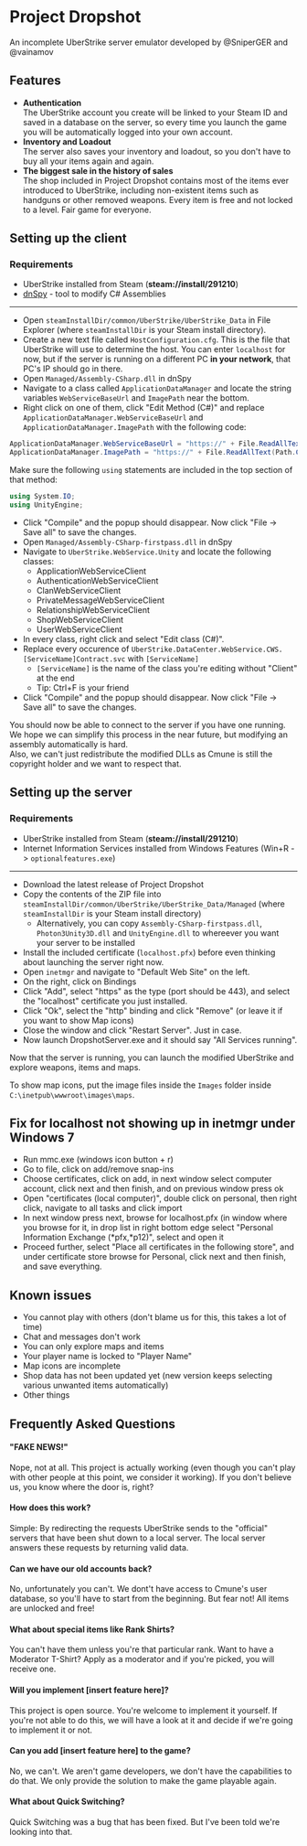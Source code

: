 # Project Dropshot
An incomplete UberStrike server emulator developed by @SniperGER and @vainamov

## Features
- **Authentication**  
The UberStrike account you create will be linked to your Steam ID and saved in a database on the server, so every time you launch the game you will be automatically logged into your own account.
- **Inventory and Loadout**  
The server also saves your inventory and loadout, so you don't have to buy all your items again and again.
- **The biggest sale in the history of sales**  
The shop included in Project Dropshot contains most of the items ever introduced to UberStrike, including non-existent items such as handguns or other removed weapons. Every item is free and not locked to a level. Fair game for everyone.

## Setting up the client
### Requirements
- UberStrike installed from Steam (**steam://install/291210**)
- [dnSpy](https://github.com/0xd4d/dnSpy) - tool to modify C# Assemblies

---

- Open `steamInstallDir/common/UberStrike/UberStrike_Data` in File Explorer (where `steamInstallDir` is your Steam install directory).
- Create a new text file called `HostConfiguration.cfg`. This is the file that UberStrike will use to determine the host. You can enter `localhost` for now, but if the server is running on a different PC **in your network**, that PC's IP should go in there.
- Open `Managed/Assembly-CSharp.dll` in dnSpy
- Navigate to a class called `ApplicationDataManager` and locate the string variables `WebServiceBaseUrl` and `ImagePath` near the bottom.
- Right click on one of them, click "Edit Method (C#)" and replace `ApplicationDataManager.WebServiceBaseUrl` and `ApplicationDataManager.ImagePath` with the following code:
```csharp
ApplicationDataManager.WebServiceBaseUrl = "https://" + File.ReadAllText(Path.Combine(Application.dataPath, "HostConfiguration.cfg")) + "/2.0/";
ApplicationDataManager.ImagePath = "https://" + File.ReadAllText(Path.Combine(Application.dataPath, "HostConfiguration.cfg")) + "/images/";
```
Make sure the following `using` statements are included in the top section of that method:
```csharp
using System.IO;
using UnityEngine;
```
- Click "Compile" and the popup should disappear. Now click "File -> Save all" to save the changes.
- Open `Managed/Assembly-CSharp-firstpass.dll` in dnSpy
- Navigate to `UberStrike.WebService.Unity` and locate the following classes:
	- ApplicationWebServiceClient
	- AuthenticationWebServiceClient
	- ClanWebServiceClient
	- PrivateMessageWebServiceClient
	- RelationshipWebServiceClient
	- ShopWebServiceClient
	- UserWebServiceClient
- In every class, right click and select "Edit class (C#)".
- Replace every occurence of `UberStrike.DataCenter.WebService.CWS.[ServiceName]Contract.svc` with `[ServiceName]`
	- `[ServiceName]` is the name of the class you're editing without "Client" at the end
	- Tip: Ctrl+F is your friend
- Click "Compile" and the popup should disappear. Now click "File -> Save all" to save the changes.

You should now be able to connect to the server if you have one running.  
We hope we can simplify this process in the near future, but modifying an assembly automatically is hard.  
Also, we can't just redistribute the modified DLLs as Cmune is still the copyright holder and we want to respect that.

## Setting up the server
### Requirements
- UberStrike installed from Steam (**steam://install/291210**)
- Internet Information Services installed from Windows Features (Win+R -> `optionalfeatures.exe`)

---

- Download the latest release of Project Dropshot
- Copy the contents of the ZIP file into `steamInstallDir/common/UberStrike/UberStrike_Data/Managed` (where `steamInstallDir` is your Steam install directory)
	- Alternatively, you can copy `Assembly-CSharp-firstpass.dll`, `Photon3Unity3D.dll` and `UnityEngine.dll` to whereever you want your server to be installed
- Install the included certificate (`localhost.pfx`) before even thinking about launching the server right now.
- Open `inetmgr` and navigate to "Default Web Site" on the left.
- On the right, click on Bindings
- Click "Add", select "https" as the type (port should be 443), and select the "localhost" certificate you just installed.
- Click "Ok", select the "http" binding and click "Remove" (or leave it if you want to show Map icons)
- Close the window and click "Restart Server". Just in case.
- Now launch DropshotServer.exe and it should say "All Services running".

Now that the server is running, you can launch the modified UberStrike and explore weapons, items and maps.

To show map icons, put the image files inside the `Images` folder inside `C:\inetpub\wwwroot\images\maps`.

## Fix for localhost not showing up in inetmgr under Windows 7
- Run mmc.exe (windows icon button + r) 
- Go to file, click on add/remove snap-ins
- Choose certificates, click on add, in next window select computer account, click next and then finish, and on previous window press ok
- Open "certificates (local computer)", double click on personal, then right click, navigate to all tasks and click import
- In next window press next, browse for localhost.pfx (in window where you browse for it, in drop list in right bottom edge select "Personal Information Exchange (*pfx,*p12)", select and open it
- Proceed further, select "Place all certificates in the following store", and under certificate store browse for Personal, click next and then finish, and save everything.

## Known issues
- You cannot play with others (don't blame us for this, this takes a lot of time)
- Chat and messages don't work
- You can only explore maps and items
- Your player name is locked to "Player Name"
- Map icons are incomplete
- Shop data has not been updated yet (new version keeps selecting various unwanted items automatically)
- Other things

## Frequently Asked Questions
#### "FAKE NEWS!"
Nope, not at all. This project is actually working (even though you can't play with other people at this point, we consider it working). If you don't believe us, you know where the door is, right?
#### How does this work?
Simple: By redirecting the requests UberStrike sends to the "official" servers that have been shut down to a local server. The local server answers these requests by returning valid data.
#### Can we have our old accounts back?
No, unfortunately you can't. We dont't have access to Cmune's user database, so you'll have to start from the beginning. But fear not! All items are unlocked and free!
#### What about special items like Rank Shirts?
You can't have them unless you're that particular rank. Want to have a Moderator T-Shirt? Apply as a moderator and if you're picked, you will receive one.
#### Will you implement [insert feature here]?
This project is open source. You're welcome to implement it yourself. If you're not able to do this, we will have a look at it and decide if we're going to implement it or not.
#### Can you add [insert feature here] to the game?
No, we can't. We aren't game developers, we don't have the capabilities to do that. We only provide the solution to make the game playable again.
#### What about Quick Switching?
Quick Switching was a bug that has been fixed. But I've been told we're looking into that.
